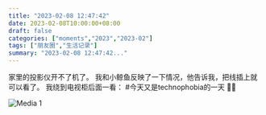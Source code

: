 ```yaml
---
title: "2023-02-08 12:47:42"
date: 2023-02-08T10:00:00+08:00
draft: false
categories: ["moments","2023","2023-02"]
tags: ["朋友圈","生活记录"]
summary: "2023-02-08 12:47:42..."
---
```


家里的投影仪开不了机了。
我和小鲸鱼反映了一下情况，
​他告诉我，把线插上就可以看了。
​我绕到电视柜后面一看：
​
​#今天又是technophobia的一天 😮‍💨

![Media 1](/Moments/photos/2023-02-08/202302081247420.jpg)

